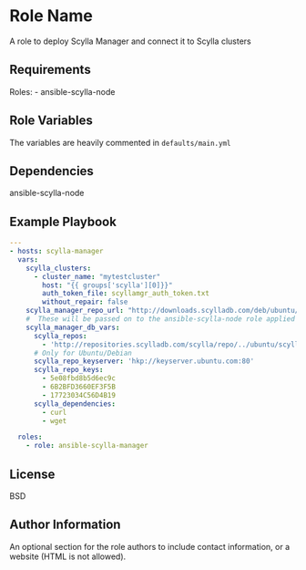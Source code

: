 Role Name
=========

A role to deploy Scylla Manager and connect it to Scylla clusters

Requirements
------------

  Roles:
    - ansible-scylla-node

Role Variables
--------------

The variables are heavily commented in `defaults/main.yml`


Dependencies
------------

ansible-scylla-node

Example Playbook
----------------

```yaml
---
- hosts: scylla-manager
  vars:
    scylla_clusters:
      - cluster_name: "mytestcluster"
        host: "{{ groups['scylla'][0]}}"
        auth_token_file: scyllamgr_auth_token.txt
        without_repair: false
    scylla_manager_repo_url: "http://downloads.scylladb.com/deb/ubuntu/scylladb-manager-2.1-bionic.list"
    #  These will be passed on to the ansible-scylla-node role applied to the Manager node in order to deploy a local Scylla instance
    scylla_manager_db_vars:
      scylla_repos:
        - 'http://repositories.scylladb.com/scylla/repo/../ubuntu/scylladb-4.1-bionic.list'
      # Only for Ubuntu/Debian
      scylla_repo_keyserver: 'hkp://keyserver.ubuntu.com:80'
      scylla_repo_keys:
        - 5e08fbd8b5d6ec9c
        - 6B2BFD3660EF3F5B
        - 17723034C56D4B19
      scylla_dependencies:
        - curl
        - wget

  roles:
    - role: ansible-scylla-manager

```


License
-------

BSD

Author Information
------------------

An optional section for the role authors to include contact information, or a website (HTML is not allowed).
